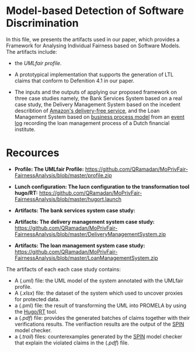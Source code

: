 # Model-based Detection of Software Discrimination

In this file, we presents the artifacts used in our paper, which provides a Framework for Analysing Individual Fairness based on Software Models. The artifacts include:

* the *UMLfair profile*.

*  A prototypical implementation that supports the generation of LTL claims that conform to Defenition 4.1 in our paper. 

* The inputs and the outputs of applying our proposed framework on three case studies namely, the Bank Services System based on a real case study, the Delivery Management System based on the incedent describtion of [Amazon's delivery-free service](https://www.bloomberg.com/graphics/2016-amazon-same-day/), and the Loan Management System based on [business process model](https://link.springer.com/chapter/10.1007/978-3-319-92901-9_19) from an [event log](https://www.win.tue.nl/bpi/doku.php?id=2012:challenge) recording the loan management process of a Dutch financial institute. 

# Recources

* **Profile: The UMLfair Profile:** https://github.com/QRamadan/MoPrivFair-FairnessAnalysis/blob/master/profile.zip
* **Lunch configuration: The lucn configuration to the transformation tool hugo/RT:** https://github.com/QRamadan/MoPrivFair-FairnessAnalysis/blob/master/hugort.launch

* **Artifacts: The bank services system case study:** 
* **Artifacts: The delivery management system case study:** https://github.com/QRamadan/MoPrivFair-FairnessAnalysis/blob/master/DeliveryManagementSystem.zip
* **Artifacts: The loan management system case study:** https://github.com/QRamadan/MoPrivFair-FairnessAnalysis/blob/master/LoanManagementSystem.zip

The artifacts of each each case study contains: 
* A (*.uml*) file: the UML model of the system annotated with the UMLfair profile.
* A (*.xlsx*) file: the dataset of the system which used to uncover proxies for protected data. 
* a (.pml) file: the result of transforming the UML into PROMELA by using the [Hugo/RT](https://www.informatik.uni-augsburg.de/en/chairs/swt/sse/hugort/) tool. 
* a (*.pdf*) file: provides the generated batches of claims together with their verifications results. The verifiaction results are the output of  the [SPIN](http://spinroot.com/spin/whatispin.html) model checker. 
* a (*.trail*) files: counterexamples generated by the [SPIN](http://spinroot.com/spin/whatispin.html) model checker that explain the violated claims in the (*.pdf*) file.
